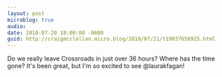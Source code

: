 ```yaml
---
layout: post
microblog: true
audio: 
date: 2010-07-20 18:00:00 -0600
guid: http://craigmcclellan.micro.blog/2010/07/21/t19037658925.html
---
```

Do we really leave Crossroads in just over 36 hours?  Where has the time gone?  It's been great, but I'm so excited to see @laurakfagan!

